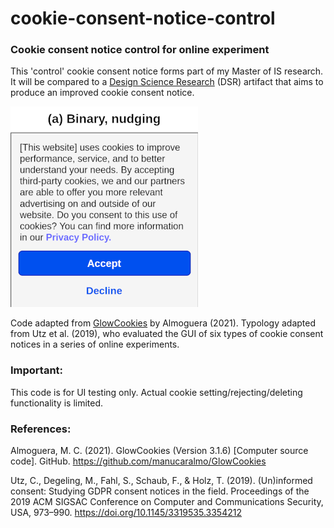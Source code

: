 # cookie-consent-notice-control
### Cookie consent notice control for online experiment

This 'control' cookie consent notice forms part of my Master of IS research. It will be compared to a [Design Science Research](http://www.desrist.org/desrist/content/design-science-research-in-information-systems.pdf) (DSR) artifact that aims to produce an improved cookie consent notice. 

<img src="/repo-assets/type-a.png" width="300"/>

Code adapted from [GlowCookies](https://github.com/manucaralmo/GlowCookies) by Almoguera (2021).
Typology adapted from Utz et al. (2019), who evaluated the GUI of six types of cookie consent notices in a series of online experiments.

### Important:
This code is for UI testing only. Actual cookie setting/rejecting/deleting functionality is limited.

### References:
Almoguera, M. C. (2021). GlowCookies (Version 3.1.6) [Computer source code]. GitHub. https://github.com/manucaralmo/GlowCookies

Utz, C., Degeling, M., Fahl, S., Schaub, F., & Holz, T. (2019). (Un)informed consent: Studying GDPR consent notices in the field. Proceedings of the 2019 ACM SIGSAC Conference on Computer and Communications Security, USA, 973–990. https://doi.org/10.1145/3319535.3354212
